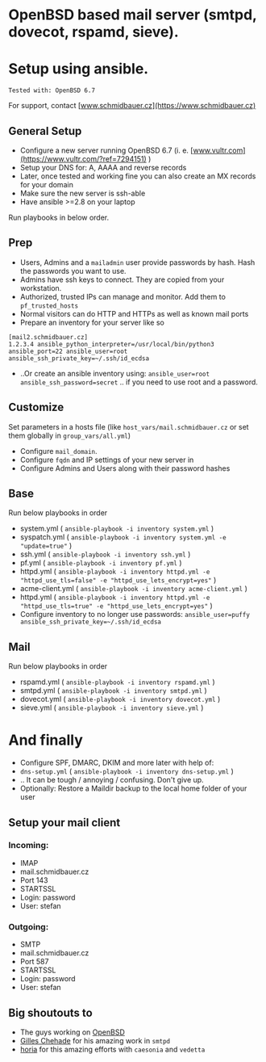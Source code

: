 # OpenBSD based mail server (smtpd, dovecot, rspamd, sieve).
# Setup using ansible.

`Tested with: OpenBSD 6.7`

For support, contact [www.schmidbauer.cz](https://www.schmidbauer.cz)

## General Setup
* Configure a new server running OpenBSD 6.7 (i. e. [www.vultr.com](https://www.vultr.com/?ref=7294151) )
* Setup your DNS for: A, AAAA and reverse records
* Later, once tested and working fine you can also create an MX records for your domain
* Make sure the new server is ssh-able
* Have ansible >=2.8 on your laptop

Run playbooks in below order.

## Prep
* Users, Admins and a `mailadmin` user provide passwords by hash. Hash the passwords you want to use.
* Admins have ssh keys to connect. They are copied from your workstation.
* Authorized, trusted IPs can manage and monitor. Add them to `pf_trusted_hosts`
* Normal visitors can do HTTP and HTTPs as well as known mail ports
* Prepare an inventory for your server like so
```
[mail2.schmidbauer.cz]
1.2.3.4 ansible_python_interpreter=/usr/local/bin/python3 ansible_port=22 ansible_user=root ansible_ssh_private_key=~/.ssh/id_ecdsa
```
* ..Or create an ansible inventory using: `ansible_user=root ansible_ssh_password=secret`  .. if you need to use root and a password.

## Customize
Set parameters in a hosts file (like `host_vars/mail.schmidbauer.cz` or set them globally in `group_vars/all.yml`)
* Configure `mail_domain`.
* Configure `fqdn` and IP settings of your new server in
* Configure Admins and Users along with their password hashes

## Base
Run below playbooks in order
* system.yml ( `ansible-playbook -i inventory system.yml` )
* syspatch.yml ( `ansible-playbook -i inventory system.yml -e "update=true"` )
* ssh.yml ( `ansible-playbook -i inventory ssh.yml` )
* pf.yml ( `ansible-playbook -i inventory pf.yml` )
* httpd.yml ( `ansible-playbook -i inventory httpd.yml -e "httpd_use_tls=false" -e "httpd_use_lets_encrypt=yes"` )
* acme-client.yml ( `ansible-playbook -i inventory acme-client.yml` )
* httpd.yml ( `ansible-playbook -i inventory httpd.yml -e "httpd_use_tls=true" -e "httpd_use_lets_encrypt=yes"` )
* Configure inventory to no longer use passwords: `ansible_user=puffy ansible_ssh_private_key=~/.ssh/id_ecdsa`

## Mail
Run below playbooks in order
* rspamd.yml ( `ansible-playbook -i inventory rspamd.yml` )
* smtpd.yml ( `ansible-playbook -i inventory smtpd.yml` )
* dovecot.yml ( `ansible-playbook -i inventory dovecot.yml` )
* sieve.yml ( `ansible-playbook -i inventory sieve.yml` )

# And finally
* Configure SPF, DMARC, DKIM and more later with help of:
* `dns-setup.yml` ( `ansible-playbook -i inventory dns-setup.yml` )
* ..  It can be tough / annoying / confusing. Don't give up.
* Optionally: Restore a Maildir backup to the local home folder of your user

## Setup your mail client

### Incoming:
* IMAP
* mail.schmidbauer.cz
* Port 143
* STARTSSL
* Login: password
* User: stefan

### Outgoing:
* SMTP
* mail.schmidbauer.cz
* Port 587
* STARTSSL
* Login: password
* User: stefan

## Big shoutouts to
* The guys working on [OpenBSD](https://www.openbsd.org)
* [Gilles Chehade](https://www.poolp.org) for his amazing work in `smtpd`
* [horia](https://github.com/vedetta-com) for this amazing efforts with `caesonia` and `vedetta`
